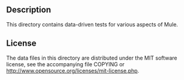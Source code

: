 Description
------------

This directory contains data-driven tests for various aspects of Mule.

License
--------

The data files in this directory are distributed under the MIT software
license, see the accompanying file COPYING or
http://www.opensource.org/licenses/mit-license.php.

